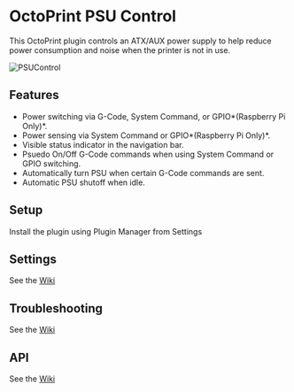 # OctoPrint PSU Control
This OctoPrint plugin controls an ATX/AUX power supply to help reduce power consumption and noise when the printer is not in use.

![PSUControl](psucontrol_navbar_settings.png?raw=true)
 
## Features
- Power switching via G-Code, System Command, or GPIO*(Raspberry Pi Only)*.
- Power sensing via System Command or GPIO*(Raspberry Pi Only)*.
- Visible status indicator in the navigation bar.
- Psuedo On/Off G-Code commands when using System Command or GPIO switching.
- Automatically turn PSU when certain G-Code commands are sent.
- Automatic PSU shutoff when idle.

## Setup
Install the plugin using Plugin Manager from Settings
 
## Settings
See the [Wiki](https://github.com/kantlivelong/OctoPrint-PSUControl/wiki/Settings)
 
## Troubleshooting
See the [Wiki](https://github.com/kantlivelong/OctoPrint-PSUControl/wiki/Troubleshooting)

## API
See the [Wiki](https://github.com/kantlivelong/OctoPrint-PSUControl/wiki/API)
